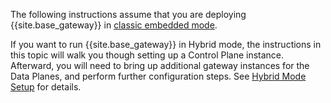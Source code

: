 <!-- Deployment Options section; used in all Enterprise installation topics - except k8s -->
The following instructions assume that you are deploying {{site.base_gateway}} in [classic embedded mode](/gateway/{{include.kong_version}}/plan-and-deploy/deployment-options).

If you want to run {{site.base_gateway}} in Hybrid mode, the instructions in this topic will walk you though setting up a Control Plane instance. Afterward, you will need to bring up additional gateway instances for the Data Planes, and perform further configuration steps. See [Hybrid Mode Setup](/gateway/{{include.kong_version}}/plan-and-deploy/hybrid-mode-setup) for details.
